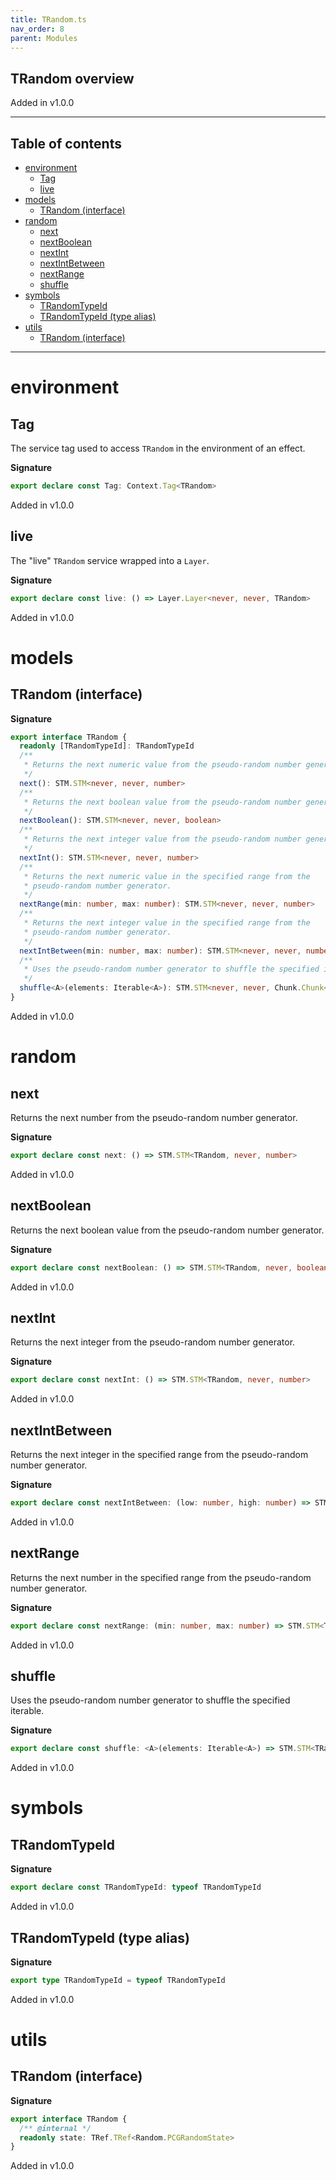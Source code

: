 ```yaml
---
title: TRandom.ts
nav_order: 8
parent: Modules
---
```


## TRandom overview

Added in v1.0.0

---

<h2 class="text-delta">Table of contents</h2>

- [environment](#environment)
  - [Tag](#tag)
  - [live](#live)
- [models](#models)
  - [TRandom (interface)](#trandom-interface)
- [random](#random)
  - [next](#next)
  - [nextBoolean](#nextboolean)
  - [nextInt](#nextint)
  - [nextIntBetween](#nextintbetween)
  - [nextRange](#nextrange)
  - [shuffle](#shuffle)
- [symbols](#symbols)
  - [TRandomTypeId](#trandomtypeid)
  - [TRandomTypeId (type alias)](#trandomtypeid-type-alias)
- [utils](#utils)
  - [TRandom (interface)](#trandom-interface-1)

---

# environment

## Tag

The service tag used to access `TRandom` in the environment of an effect.

**Signature**

```ts
export declare const Tag: Context.Tag<TRandom>
```

Added in v1.0.0

## live

The "live" `TRandom` service wrapped into a `Layer`.

**Signature**

```ts
export declare const live: () => Layer.Layer<never, never, TRandom>
```

Added in v1.0.0

# models

## TRandom (interface)

**Signature**

```ts
export interface TRandom {
  readonly [TRandomTypeId]: TRandomTypeId
  /**
   * Returns the next numeric value from the pseudo-random number generator.
   */
  next(): STM.STM<never, never, number>
  /**
   * Returns the next boolean value from the pseudo-random number generator.
   */
  nextBoolean(): STM.STM<never, never, boolean>
  /**
   * Returns the next integer value from the pseudo-random number generator.
   */
  nextInt(): STM.STM<never, never, number>
  /**
   * Returns the next numeric value in the specified range from the
   * pseudo-random number generator.
   */
  nextRange(min: number, max: number): STM.STM<never, never, number>
  /**
   * Returns the next integer value in the specified range from the
   * pseudo-random number generator.
   */
  nextIntBetween(min: number, max: number): STM.STM<never, never, number>
  /**
   * Uses the pseudo-random number generator to shuffle the specified iterable.
   */
  shuffle<A>(elements: Iterable<A>): STM.STM<never, never, Chunk.Chunk<A>>
}
```

Added in v1.0.0

# random

## next

Returns the next number from the pseudo-random number generator.

**Signature**

```ts
export declare const next: () => STM.STM<TRandom, never, number>
```

Added in v1.0.0

## nextBoolean

Returns the next boolean value from the pseudo-random number generator.

**Signature**

```ts
export declare const nextBoolean: () => STM.STM<TRandom, never, boolean>
```

Added in v1.0.0

## nextInt

Returns the next integer from the pseudo-random number generator.

**Signature**

```ts
export declare const nextInt: () => STM.STM<TRandom, never, number>
```

Added in v1.0.0

## nextIntBetween

Returns the next integer in the specified range from the pseudo-random number
generator.

**Signature**

```ts
export declare const nextIntBetween: (low: number, high: number) => STM.STM<TRandom, never, number>
```

Added in v1.0.0

## nextRange

Returns the next number in the specified range from the pseudo-random number
generator.

**Signature**

```ts
export declare const nextRange: (min: number, max: number) => STM.STM<TRandom, never, number>
```

Added in v1.0.0

## shuffle

Uses the pseudo-random number generator to shuffle the specified iterable.

**Signature**

```ts
export declare const shuffle: <A>(elements: Iterable<A>) => STM.STM<TRandom, never, Chunk.Chunk<A>>
```

Added in v1.0.0

# symbols

## TRandomTypeId

**Signature**

```ts
export declare const TRandomTypeId: typeof TRandomTypeId
```

Added in v1.0.0

## TRandomTypeId (type alias)

**Signature**

```ts
export type TRandomTypeId = typeof TRandomTypeId
```

Added in v1.0.0

# utils

## TRandom (interface)

**Signature**

```ts
export interface TRandom {
  /** @internal */
  readonly state: TRef.TRef<Random.PCGRandomState>
}
```

Added in v1.0.0
